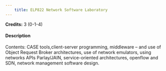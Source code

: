 ```yaml
---
    title: ELP822 Network Software Laboratory
---
```

**Credits:** 3 (0-1-4)



#### Description 
Contents: CASE tools,client-server programming, middleware – and use of Object Request Broker architectures, use of network emulators, using networks APIs Parlay/JAIN, service-oriented architectures, openflow and SDN, network management software design.
